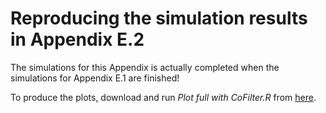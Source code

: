 # Reproducing the simulation results in Appendix E.2
The simulations for this Appendix is actually completed when the simulations for Appendix E.1 are finished!
   
To produce the plots, download and run *Plot full with CoFilter.R* from [here](https://github.com/ninhtran02/ParFilter/tree/main/Simulation).



